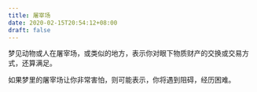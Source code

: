 ```yaml
---
title: 屠宰场
date: 2020-02-15T20:54:12+08:00
draft: false
---
```


梦见动物或人在屠宰场，或类似的地方，表示你对眼下物质财产的交换或交易方式，还算满足。

如果梦里的屠宰场让你非常害怕，则可能表示，你将遇到阻碍，经历困难。

